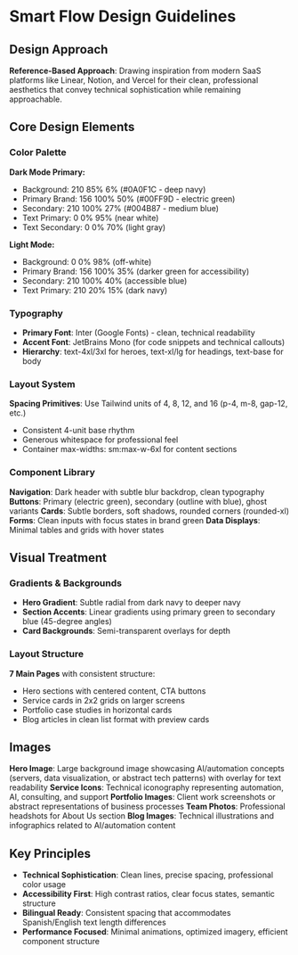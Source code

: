 # Smart Flow Design Guidelines

## Design Approach
**Reference-Based Approach**: Drawing inspiration from modern SaaS platforms like Linear, Notion, and Vercel for their clean, professional aesthetics that convey technical sophistication while remaining approachable.

## Core Design Elements

### Color Palette
**Dark Mode Primary:**
- Background: 210 85% 6% (#0A0F1C - deep navy)
- Primary Brand: 156 100% 50% (#00FF9D - electric green)
- Secondary: 210 100% 27% (#004B87 - medium blue)
- Text Primary: 0 0% 95% (near white)
- Text Secondary: 0 0% 70% (light gray)

**Light Mode:**
- Background: 0 0% 98% (off-white)
- Primary Brand: 156 100% 35% (darker green for accessibility)
- Secondary: 210 100% 40% (accessible blue)
- Text Primary: 210 20% 15% (dark navy)

### Typography
- **Primary Font**: Inter (Google Fonts) - clean, technical readability
- **Accent Font**: JetBrains Mono (for code snippets and technical callouts)
- **Hierarchy**: text-4xl/3xl for heroes, text-xl/lg for headings, text-base for body

### Layout System
**Spacing Primitives**: Use Tailwind units of 4, 8, 12, and 16 (p-4, m-8, gap-12, etc.)
- Consistent 4-unit base rhythm
- Generous whitespace for professional feel
- Container max-widths: sm:max-w-6xl for content sections

### Component Library
**Navigation**: Dark header with subtle blur backdrop, clean typography
**Buttons**: Primary (electric green), secondary (outline with blue), ghost variants
**Cards**: Subtle borders, soft shadows, rounded corners (rounded-xl)
**Forms**: Clean inputs with focus states in brand green
**Data Displays**: Minimal tables and grids with hover states

## Visual Treatment

### Gradients & Backgrounds
- **Hero Gradient**: Subtle radial from dark navy to deeper navy
- **Section Accents**: Linear gradients using primary green to secondary blue (45-degree angles)
- **Card Backgrounds**: Semi-transparent overlays for depth

### Layout Structure
**7 Main Pages** with consistent structure:
- Hero sections with centered content, CTA buttons
- Service cards in 2x2 grids on larger screens
- Portfolio case studies in horizontal cards
- Blog articles in clean list format with preview cards

## Images
**Hero Image**: Large background image showcasing AI/automation concepts (servers, data visualization, or abstract tech patterns) with overlay for text readability
**Service Icons**: Technical iconography representing automation, AI, consulting, and support
**Portfolio Images**: Client work screenshots or abstract representations of business processes
**Team Photos**: Professional headshots for About Us section
**Blog Images**: Technical illustrations and infographics related to AI/automation content

## Key Principles
- **Technical Sophistication**: Clean lines, precise spacing, professional color usage
- **Accessibility First**: High contrast ratios, clear focus states, semantic structure
- **Bilingual Ready**: Consistent spacing that accommodates Spanish/English text length differences
- **Performance Focused**: Minimal animations, optimized imagery, efficient component structure